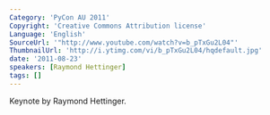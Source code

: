 ```yaml
---
Category: 'PyCon AU 2011'
Copyright: 'Creative Commons Attribution license'
Language: 'English'
SourceUrl: '"http://www.youtube.com/watch?v=b_pTxGu2L04"'
ThumbnailUrl: 'http://i.ytimg.com/vi/b_pTxGu2L04/hqdefault.jpg'
date: '2011-08-23'
speakers: [Raymond Hettinger]
tags: []
---
```

Keynote by Raymond Hettinger.

